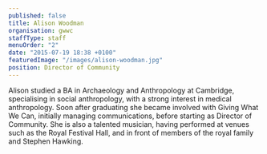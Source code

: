 ```yaml
---
published: false
title: Alison Woodman
organisation: gwwc
staffType: staff
menuOrder: "2"
date: "2015-07-19 18:38 +0100"
featuredImage: "/images/alison-woodman.jpg"
position: Director of Community
---
```


Alison studied a BA in Archaeology and Anthropology at Cambridge, specialising in social anthropology, with a strong interest in medical anthropology. Soon after graduating she became involved with Giving What We Can, initially managing communications, before starting as Director of Community. She is also a talented musician, having performed at venues such as the Royal Festival Hall, and in front of members of the royal family and Stephen Hawking.
